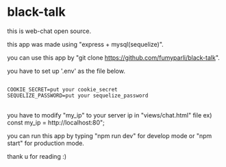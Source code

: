 # black-talk

this is web-chat open source.

this app was made using "express + mysql(sequelize)". 

you can use this app by "git clone https://github.com/fumyparli/black-talk".

you have to set up '.env' as the file below.
<pre>
<code>
COOKIE_SECRET=put your cookie_secret
SEQUELIZE_PASSWORD=put your sequelize_password
</code>
</pre>
you have to modify "my_ip" to your server ip in "views/chat.html" file
ex) const my_ip = http://localhost:80";

you can run this app by typing "npm run dev" for develop mode or "npm start" for production mode.


thank u for reading :)
